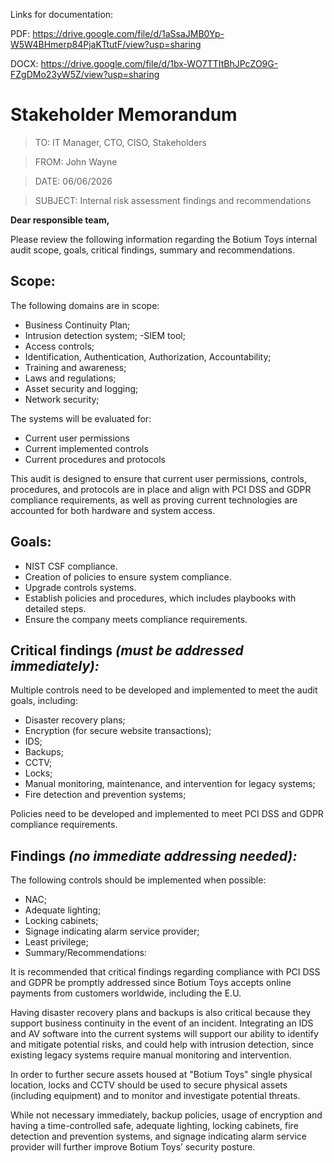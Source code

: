 Links for documentation:

PDF: https://drive.google.com/file/d/1aSsaJMB0Yp-W5W4BHmerp84PjaKTtutF/view?usp=sharing

DOCX: https://drive.google.com/file/d/1bx-WO7TTItBhJPcZO9G-FZgDMo23yW5Z/view?usp=sharing

# Stakeholder Memorandum 

>TO: IT Manager, CTO, CISO, Stakeholders

>FROM: John Wayne

>DATE: 06/06/2026 

>SUBJECT: Internal risk assessment findings and recommendations 

**Dear responsible team,** 

Please review the following information regarding the Botium Toys internal audit scope, goals, critical findings, summary and recommendations. 

## Scope: 

The following domains are in scope: 

- Business Continuity Plan; 
- Intrusion detection system; 
-SIEM tool; 
- Access controls; 
- Identification, Authentication, Authorization, Accountability; 
- Training and awareness; 
- Laws and regulations; 
- Asset security and logging; 
- Network security; 

The systems will be evaluated for: 

- Current user permissions 
- Current implemented controls 
- Current procedures and protocols 

This audit is designed to ensure that current user permissions, controls, procedures, and protocols are in place and align with PCI DSS and GDPR compliance requirements, as well as proving current
technologies are accounted for both hardware and system access. 

## Goals: 

- NIST CSF compliance. 
- Creation of policies to ensure system compliance. 
- Upgrade controls systems.
-  Establish policies and procedures, which includes playbooks with detailed steps.
- Ensure the company meets compliance requirements. 

## Critical findings *(must be addressed immediately):* 

Multiple controls need to be developed and implemented to meet the audit goals, including: 

- Disaster recovery plans;
- Encryption (for secure website transactions); 
- IDS; 
- Backups; 
- CCTV;
- Locks;
- Manual monitoring, maintenance, and intervention for legacy systems; 
- Fire detection and prevention systems; 

Policies need to be developed and implemented to meet PCI DSS and GDPR compliance requirements. 

## Findings *(no immediate addressing needed):* 

The following controls should be implemented when possible: 

- NAC; 
- Adequate lighting;
- Locking cabinets; 
- Signage indicating alarm service provider; 
- Least privilege; 
- Summary/Recommendations: 

It is recommended that critical findings regarding compliance with PCI DSS and GDPR be promptly addressed since Botium Toys accepts online payments from customers worldwide, including the E.U. 

Having disaster recovery plans and backups is also critical because they support business continuity in the event of an incident. Integrating an IDS and AV software into the current systems will support our ability to identify and mitigate potential risks, and could help with intrusion detection, since existing legacy systems require manual monitoring and intervention. 

In order to further secure assets housed at "Botium Toys" single physical location, locks and CCTV should be used to secure physical assets (including equipment) and to monitor and investigate potential threats. 

While not necessary immediately, backup policies, usage of encryption and having a time-controlled safe, adequate lighting, locking cabinets, fire detection and prevention systems, and signage indicating alarm service provider will further improve Botium Toys’ security posture.
